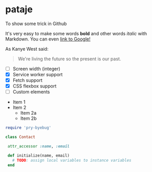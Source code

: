 # pataje
To show some trick in Github

It's very easy to make some words **bold** and other words *italic* with Markdown.
You can even [link to Google!](http://google.com)

As Kanye West said:

> We're living the future so
> the present is our past.

 - [ ] Screen width (integer)
 - [x] Service worker support
 - [x] Fetch support
 - [x] CSS flexbox support
 - [ ] Custom elements

* Item 1
* Item 2
  * Item 2a
  * Item 2b
  
 ```rb 
require 'pry-byebug'

class Contact
 
  attr_accessor :name, :email

  def initialize(name, email)
    # TODO: assign local variables to instance variables
  end


  


  
  
 


